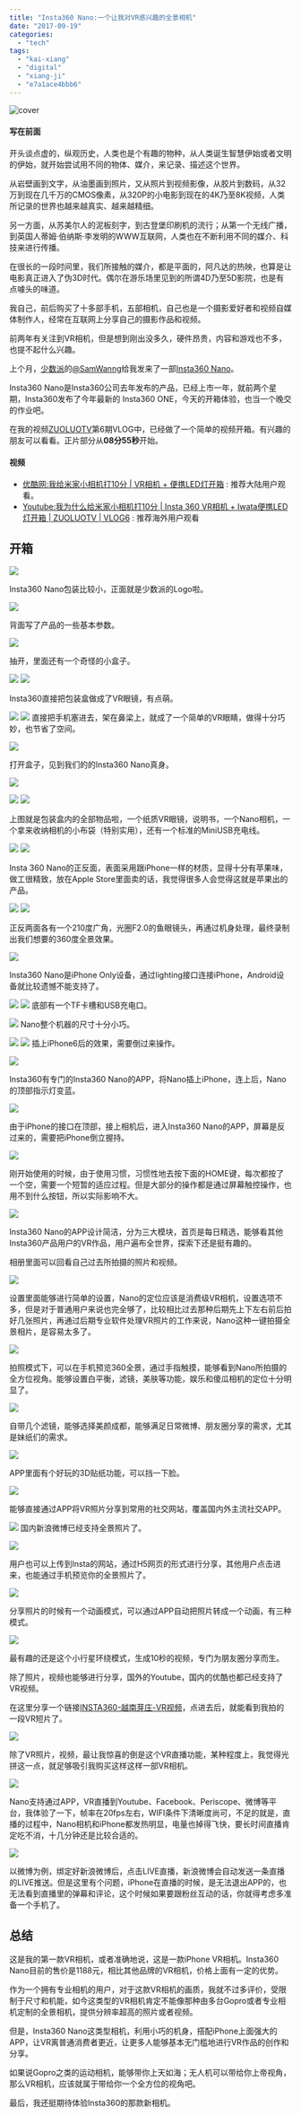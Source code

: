 ```yaml
---
title: "Insta360 Nano:一个让我对VR感兴趣的全景相机"
date: "2017-09-19"
categories: 
  - "tech"
tags: 
  - "kai-xiang"
  - "digital"
  - "xiang-ji"
  - "e7a1ace4bbb6"
---
```


![cover](https://static.is26.com/blog/2017/09/insta/insta-1.JPG)

#### 写在前面

开头谈点虚的，纵观历史，人类也是个有趣的物种，从人类诞生智慧伊始或者文明的伊始，就开始尝试用不同的物体、媒介，来记录、描述这个世界。

从岩壁画到文字，从油墨画到照片，又从照片到视频影像，从胶片到数码，从32万到现在几千万的CMOS像素，从320P的小电影到现在的4K乃至8K视频，人类所记录的世界也越来越真实、越来越精细。

另一方面，从苏美尔人的泥板刻字，到古登堡印刷机的流行；从第一个无线广播，到英国人蒂姆·伯纳斯·李发明的WWW互联网，人类也在不断利用不同的媒介、科技来进行传播。

在很长的一段时间里，我们所接触的媒介，都是平面的，阿凡达的热映，也算是让电影真正进入了伪3D时代。偶尔在游乐场里见到的所谓4D乃至5D影院，也是有点噱头的味道。

我自己，前后购买了十多部手机，五部相机，自己也是一个摄影爱好者和视频自媒体制作人，经常在互联网上分享自己的摄影作品和视频。

前两年有关注到VR相机，但是想到刚出没多久，硬件昂贵，内容和游戏也不多，也提不起什么兴趣。

上个月，[少数派](https://sspai.com/)的[@SamWanng](http://weibo.com/522356123?topnav=1&wvr=6&topsug=1)给我发来了一部[Insta360 Nano](https://www.insta360.com/product/insta360-nano/?inspm=77c1c2.6666cd.0.0)。

Insta360 Nano是Insta360公司去年发布的产品，已经上市一年，就前两个星期，Insta360发布了今年最新的 Insta360 ONE，今天的开箱体验，也当一个晚交的作业吧。

在我的视频[ZUOLUOTV](https://zuoluo.tv/youtube)第6期VLOG中，已经做了一个简单的视频开箱。有兴趣的朋友可以看看。正片部分从**08分55秒**开始。

#### 视频

- [优酷网:我给米家小相机打10分 | VR相机 + 便携LED灯开箱](http://v.youku.com/v_show/id_XMzAwNDI1OTIxNg==.html) : 推荐大陆用户观看。
- [Youtube:我为什么给米家小相机打10分 | Insta 360 VR相机 + Iwata便携LED灯开箱 | ZUOLUOTV | VLOG6](https://www.youtube.com/watch?v=075QTejZ_2E) : 推荐海外用户观看

## 开箱

![](https://static.is26.com/blog/2017/09/insta/insta-1.JPG)

Insta360 Nano包装比较小，正面就是少数派的Logo啦。

![](https://static.is26.com/blog/2017/09/insta/insta-4.JPG)

背面写了产品的一些基本参数。

![](https://static.is26.com/blog/2017/09/insta/insta-6.JPG)

抽开，里面还有一个奇怪的小盒子。

![](https://static.is26.com/blog/2017/09/insta/insta-7.JPG) ![](https://static.is26.com/blog/2017/09/insta/insta-8.JPG)

Insta360直接把包装盒做成了VR眼镜，有点萌。

![](https://static.is26.com/blog/2017/09/insta/insta-15.JPG) ![](https://static.is26.com/blog/2017/09/insta/insta-16.JPG) 直接把手机塞进去，架在鼻梁上，就成了一个简单的VR眼睛，做得十分巧妙，也节省了空间。

![](https://static.is26.com/blog/2017/09/insta/insta-10.JPG)

打开盒子，见到我们的的Insta360 Nano真身。

![](https://static.is26.com/blog/2017/09/insta/insta-24.JPG)

![](https://static.is26.com/blog/2017/09/insta/insta-12.JPG) ![](https://static.is26.com/blog/2017/09/insta/insta-13.JPG)

上图就是包装盒内的全部物品啦，一个纸质VR眼镜，说明书，一个Nano相机，一个拿来收纳相机的小布袋（特别实用），还有一个标准的MiniUSB充电线。

![](https://static.is26.com/blog/2017/09/insta/insta-18.JPG) ![](https://static.is26.com/blog/2017/09/insta/insta-17.JPG)

Insta 360 Nano的正反面，表面采用跟iPhone一样的材质，显得十分有苹果味，做工很精致，放在Apple Store里面卖的话，我觉得很多人会觉得这就是苹果出的产品。

![](https://static.is26.com/blog/2017/09/insta/insta-19.JPG) ![](https://static.is26.com/blog/2017/09/insta/insta-20.JPG)

正反两面各有一个210度广角，光圈F2.0的鱼眼镜头，再通过机身处理，最终录制出我们想要的360度全景效果。

![](https://static.is26.com/blog/2017/09/insta/insta-22.JPG)

Insta360 Nano是iPhone Only设备，通过lighting接口连接iPhone，Android设备就比较遗憾不能支持了。

![](https://static.is26.com/blog/2017/09/insta/insta-21.JPG) ![](https://static.is26.com/blog/2017/09/insta/insta-29.JPG) 底部有一个TF卡槽和USB充电口。

![](https://static.is26.com/blog/2017/09/insta/insta-25.JPG) Nano整个机器的尺寸十分小巧。

![](https://static.is26.com/blog/2017/09/insta/insta-26.JPG) ![](https://static.is26.com/blog/2017/09/insta/insta-27.JPG) 插上iPhone6后的效果，需要倒过来操作。

![](https://static.is26.com/blog/2017/09/insta/insta-31.JPG)

Insta360有专门的Insta360 Nano的APP，将Nano插上iPhone，连上后，Nano的顶部指示灯变蓝。

![](https://static.is26.com/blog/2017/09/insta/insta-34.JPG)

由于iPhone的接口在顶部，接上相机后，进入Insta360 Nano的APP，屏幕是反过来的，需要把iPhone倒立握持。

![](https://static.is26.com/blog/2017/09/insta/insta-37.JPG)

刚开始使用的时候，由于使用习惯，习惯性地去按下面的HOME键，每次都按了一个空，需要一个短暂的适应过程。但是大部分的操作都是通过屏幕触控操作，也用不到什么按钮，所以实际影响不大。

![](https://static.is26.com/blog/2017/09/insta/insta-ios-all-1.jpg)

Insta360 Nano的APP设计简洁，分为三大模块，首页是每日精选，能够看其他Insta360产品用户的VR作品，用户遍布全世界，探索下还是挺有趣的。

相册里面可以回看自己过去所拍摄的照片和视频。

![](https://static.is26.com/blog/2017/09/insta/insta-ios-all-2.jpg)

设置里面能够进行简单的设置，Nano的定位应该是消费级VR相机，设置选项不多，但是对于普通用户来说也完全够了，比较相比过去那种后期先上下左右前后拍好几张照片，再通过后期专业软件处理VR照片的工作来说，Nano这种一键拍摄全景相片，是容易太多了。

![](https://static.is26.com/blog/2017/09/insta/insta-ios-all-3.jpg)

拍照模式下，可以在手机预览360全景，通过手指触摸，能够看到Nano所拍摄的全方位视角。能够设置白平衡，滤镜，美肤等功能，娱乐和傻瓜相机的定位十分明显了。

![](https://static.is26.com/blog/2017/09/insta/insta-33.JPG)

自带几个滤镜，能够选择美颜成都，能够满足日常微博、朋友圈分享的需求，尤其是妹纸们的需求。

![](https://static.is26.com/blog/2017/09/insta/insta-ios-all-5.jpg)

APP里面有个好玩的3D贴纸功能，可以挡一下脸。

![](https://static.is26.com/blog/2017/09/insta/insta-ios-all-4.jpg)

能够直接通过APP将VR照片分享到常用的社交网站，覆盖国内外主流社交APP。

![](https://static.is26.com/blog/2017/09/insta/insta-ios-all-7.jpg) 国内新浪微博已经支持全景照片了。

![](https://static.is26.com/blog/2017/09/insta/insta-ios-all-6.jpg)

用户也可以上传到Insta的网站，通过H5网页的形式进行分享，其他用户点击进来，也能通过手机预览你的全景照片了。

![](https://static.is26.com/blog/2017/09/insta/insta-ios-all-8.jpg)

分享照片的时候有一个动画模式，可以通过APP自动把照片转成一个动画，有三种模式。

![](https://static.is26.com/blog/2017/09/insta/VR-360-1.gif)

最有趣的还是这个小行星环绕模式，生成10秒的视频，专门为朋友圈分享而生。

除了照片，视频也能够进行分享，国外的Youtube，国内的优酷也都已经支持了VR视频。

在这里分享一个链接[INSTA360-越南芽庄-VR视频](https://s.insta360.com/p/16cadf947c135d1b3276ab99a14c9db3?from=singlemessage&isappinstalled=0)，点进去后，就能看到我拍的一段VR短片了。

![](https://static.is26.com/blog/2017/09/insta/insta-38.JPG)

除了VR照片，视频，最让我惊喜的倒是这个VR直播功能，某种程度上，我觉得光拼这一点，就足够吸引我购买这样这样一部VR相机。

![](https://static.is26.com/blog/2017/09/insta/insta-ios-all-9.jpg)

Nano支持通过APP，VR直播到Youtube、Facebook、Periscope、微博等平台，我体验了一下，帧率在20fps左右，WIFI条件下清晰度尚可，不足的就是，直播的过程中，Nano相机和iPhone都发热明显，电量也掉得飞快，要长时间直播肯定吃不消，十几分钟还是比较合适的。

![](https://static.is26.com/blog/2017/09/insta/insta-android-all-1.jpg)

以微博为例，绑定好新浪微博后，点击LIVE直播，新浪微博会自动发送一条直播的LIVE推送。但是这里有个问题，iPhone在直播的时候，是无法退出APP的，也无法看到直播里的弹幕和评论，这个时候如果要跟粉丝互动的话，你就得考虑多准备一个手机了。

## 总结

这是我的第一款VR相机，或者准确地说，这是一款iPhone VR相机。Insta360 Nano目前的售价是1188元，相比其他品牌的VR相机，价格上面有一定的优势。

作为一个拥有专业相机的用户，对于这款VR相机的画质，我就不过多评价，受限制于尺寸和机能，如今这类型的VR相机肯定不能像那种由多台Gopro或者专业相机定制的全景相机，提供分辨率超高的照片或者视频。

但是，Insta360 Nano这类型相机，利用小巧的机身，搭配iPhone上面强大的APP，让VR离普通消费者更近，让更多人能够基本无门槛地进行VR作品的创作和分享。

如果说Gopro之类的运动相机，能够带你上天如海；无人机可以带给你上帝视角，那么VR相机，应该就属于带给你一个全方位的视角吧。

最后，我还挺期待体验Insta360的那款新相机。
